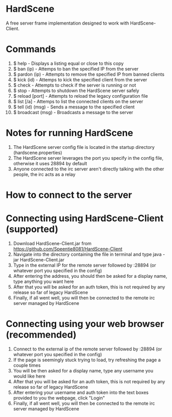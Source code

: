 # HardScene
A free server frame implementation designed to work with HardScene-Client.

# Commands

01. $ help - Displays a listing equal or close to this copy
02. $ ban (ip) - Attemps to ban the specified IP from the server
03. $ pardon (ip) - Attempts to remove the specified IP from banned clients
04. $ kick (id) - Attemps to kick the specified client from the server
05. $ check - Attempts to check if the server is running or not
06. $ stop - Attempts to shutdown the HardScene server safely
07. $ reload [port] - Attempts to reload the legacy configuration file
08. $ list [/a] - Attemps to list the connected clients on the server
09. $ tell (id) (msg) - Sends a message to the specified client
10. $ broadcast (msg) - Broadcasts a message to the server

# Notes for running HardScene

1. The HardScene server config file is located in the startup directory (hardscene.properties)
2. The HardScene server leverages the port you specify in the config file, otherwise it uses 28894 by default
3. Anyone connected to the irc server aren't directly talking with the other people, the irc acts as a relay

# How to connect to the server

# Connecting using HardScene-Client (supported)
1. Download HardScene-Client.jar from https://github.com/Speentie8081/HardScene-Client
2. Navigate into the directory containing the file in terminal and type java -jar HardScene-Client.jar
3. Type in the external IP for the remote server followed by :28894 (or whatever port you specified in the config)
4. After entering the address, you should then be asked for a display name, type anything you want here
5. After that you will be asked for an auth token, this is not required by any release so far of legacy HardScene
6. Finally, if all went well, you will then be connected to the remote irc server managed by HardScene

# Connecting using your web browser (recommended)
1. Connect to the external ip of the remote server followed by :28894 (or whatever port you specified in the config)
1. If the page is seemingly stuck trying to load, try refreshing the page a couple times
2. You will be then asked for a display name, type any username you would like here
3. After that you will be asked for an auth token, this is not required by any release so far of legacy HardScene
4. After entering your username and auth token into the text boxes provided to you the webpage, click "Login"
5. Finally, if all went well, you will then be connected to the remote irc server managed by HardScene
